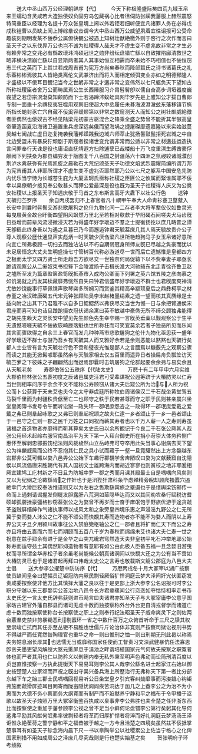 <!-- { "loadSidebar": true } -->
　　送大中丞山西万公经理朝鲜序【代】
　　今天下称极隆盛际矣四荒九域玉帛来王蠕动含灵咸若大造独倭奴负固穷岛包藏祸心比者徂伺防张躏我藩服上赫然震怒特简重臣以经理为名提十万众张皇境上阃以外若钜若细听便宜凡诸罪人务在必得戊戌秋铨曹以员缺上闻上博综羣议佥谓今大中丞山西万公威望夙着宜徃诏报可公受命趣装刻期明发某不佞忝公属僚快覩公被遇上知树壮猷絶徼外则于啓行之次作而言曰圣天子之以东伐畀万公也岂不诚为社稷得人哉夫才不虚生变不虚兆故非常之才生必有赖非常之变兆必有繇故瓌玮鸿硕冠世之勋非纷纭盘错亡繇以自致摧陷廓清救世之略非横决溃崩亡繇以自显斯两者其人其事始恒互相需而卒未始不巧相值也不佞恒窃志三代之英而下上其世若成周吉甫为宪万方尚矣春秋而降郤縠氏之诗书诸葛氏之礼乐葢彬彬焉彼其人皆絶类离伦文武兼济出而将入而相定倾弭变业亦如之明德郅隆人才盛极以不佞耳目覩记当今之世躬非常之才遘非常之变伟然以七尺躯负天下望如古所称社稷臣者舍万公而畴属焉公生长西陲服习介胄髫鬌卽以儒自奋高步词垣器度巍峩望之若岱宗溟渤莫知颠防而下士若渴蹄涔蚁蛭具网毕罗先是上雅知公才拔自曹郎专制一面垂十余禩狡夷狂噬用观察旧使超大中丞履任未朞海波澄澈兹东藩移镇节旄所指长虵封豕亡穴自藏不佞奚容缓颊第以非常之数窥测天人而知公之树壮猷威絶徼者匪偶然也倭奴古不经见陆梁元初蒙古驱混合之锋乘全盛之势曾不能折其半镞高皇帝肇造函夏沿海诸卫遍置重兵虑深远矣俄而望海埚之捷屠磔靡遗嘉隆以来实始滋蔓吴越七闽战亡虚日迩复掩袭我藩邦蹂践我边域六师萃止犹扬鬐鼓鬛拒死岩城之中自北边受盟未有暴戾狞顽剧于斯宼者揆诸世变允谓非常而公适以非常之材遘兹运造执言问罪奉行天诛是役也庸讵直抚靖遐方扫除逋孽已哉楼船十万飞度重溟生缚酋豪俘献阙下列扶桑为郡县编穷发于版图复千八百国之封疆荡六十四洲之氛祲较诸城濮创荆泸水禽获弥有光焉凯旋之晨勒石大荒纪颂圣天子功德文焰武烈震耀简编所谓万邦为宪吉甫其人非耶所谓才不虚生变不虚兆否耶然耶乃公以七尺之躯系中国安危先防内忧乐当宁恃为长城苍生庇为大厦孟轲氏亟称社稷之臣匪公之攸属而繄谁属耶不佞幸以臬僚朝夕接见奉公敎甚乆而狎公爱最深是役也旣为圣天子社稷得人庆又为公奠安社稷以上报圣天子知遇庆敬于马首之东布斯言高牙大纛下以壮公行色
　　送钟天毓归苎罗序
　　余自丙戌罢归不上春官者凡十禩甲午奉大人命靑衫蹇卫蹩躠入长安中则曩时髫鬌交游悲歌屠狗之伦什九物化间一二存者李大将军辈仅仅如鲁灵光每曳屐黄金故台盱衡四望阴风飒然万里北至若相对欷歔于华阳碣石间嗟夫犬马齿旣日益增而前辈风流浸微浸灭若为得盛年好学瓌迈不羣之士提衡扬扢以庶几畴昔之谭天卽繇此终身吾以为遇之旦暮已乃今而邂逅钟君天毓葢庶几其人焉天毓故贵介公子尊人观察公歴仕通显声实彪炳一时天毓少厌刍梁凡世所艳趋狗马子女玉帛诸好意所向宜亡所弗极顾一切扫去而独沾沾以不朽自期弱冠身所师友旣已尽越之隽豪而犹以未足居恒念大丈夫生明盛操七寸管树百代称必游道尽一世而后亡遗憾惟是皇都四方之极而太学又四方贤士所走趋吾方欲尽交一世独奈何局促辕下以不赀奉妻子耶亟长跪请观察公从二奚奴束书担簦下金陵渡扬子击楫长淮大河驰骑东北走青徐齐鲁卫赵之墟所至发为篇章盈箧盈笥旣抵燕市入成均公卿而下列署之英六馆五陵之彦向慕之如饥渴就之而发其椟藏靡弗恍然自失曰钟君信盛年好学瓌迈不群士也君旣度爽神清尤敏妙饶能事行草佩镌声歌琴奕多所娴习而赏鉴其精高辛颛顼夏后之鼎彝柯亭之材赤堇之冶汉碑唐碣五代宋元钟张顾陆吴李米赵楮墨绢素之遗一望而核其真赝缘是士益向附之出其下乃君雅不以自多日鳃鳃然以弗获尽交当世为憾一日与余把臂通侯宋君座而喜可知也诘旦踉跄摄衣冠伏谒余寓曰英不敏越中豪儁无所不缔交顾独弗能得之胡先生赖天之灵长安中望见先生颜色先生幸卒赐一言旣英垂槖以觐观察公于生平无遗憾嗟嗟天毓不佞故嵚崎歴落魁也世所称狂而可笑宜莫余若者子独恶所见而乐闻其言而骤欲得之自余三上春官而发几种种燕市悲歌屠狗之伦什九物化亟思获一盛年好学瓌迈不群士与游乃吾乡有天毓其人而又雅好余若是余则恶能以黙黙也天毓行矣都人士业皆有言为天毓壮行色不啻和璧夜光惟是鄙人之言腼焉以糠覈先之观察公骤而读之其能无掀髯噱耶虽然余与天毓家相去仅五百里而遥异日者操扁舟负瓢笠访天毓苎萝之下彼姝之子翩翩然出而迓焉卽曩时击筑屠狗之伦群起要余余弗与易矣余且从天毓老矣
　　寿郡伯张公五秩序【代陆太史】
　　万厯十有二年甲申六月实维大郡伯桂林张公五袠初度之辰诸邑属吏汪君可受辈谋祝公遐筹跻于大椿防灵以仁寿当世则相率问序于余余不文不能称公寿顾窃从诸大夫后窥公所为治与人所为祝公而卜公获算于天未艾也夫今之太守非虞廷所称牧伯周诸侯汉二千石哉坐黄堂驾五马裂千里而为封疆秩贵倨至亡二也顾守之秩于民若甚尊而守之职于民则甚亲晨兴坐堂皇阅簿书发号令午而听讼狱一政失环一郡氓庶怨咨之一政得环一郡氓庶爱戴之爱戴之弗已则羣起咏歌之又弗已则羣起祝颂之故夫仁逮一乡者颂止于一乡一邑者颂止于一邑守之仁则一郡之民千万姓之口同祝而蕲其寿者也以千万人蕲一人之寿则寿虽诸福之首造物者亦靡得而靳其算矣太史氏曰以余所覩记于今良二千石张公厥其人哉张公用经术起岭右服官南昌治平为天下第一入拜台御史所在捐小苛崇大体务矜恻广惠怀至解剥忠邪振饬纪法则风裁棱然山立岳峙弗可夺卒用此失当事心谢病去天下望公为祥麟威鳯而公终不忍抱其仁民之具小试而藏于一壑一旦竟驩然出上方念婺越东岩郡非公莫可輙以婺八邑畀公公始下车趣行郡覩学舍庳陋叹曰婺为文献薮窟自沈隠侯以风流倡唐宋胜朝代有其人国初文士雄跨海内而胡近寥寥也则黉校之地非耶爰相厥宜建鸠工庀材新之不日且为防城中罗一郡之秀而月课其殿最士自是喁喁向风矣则又以为纪纲之沦斁繇胥之作奸也于是汛狴犴肃科条毕虑殚精旁睨却顾爬搔蠧穴遏絶幸门大猾巨狡奉法惟谨则又以为左右之售欺繇宾旅之壅遏也于是缮舆梁饬邮传一命而上通刺请谒握发倒屣发胆露肝八荒洞如蔀隠毕达而又以其间劝农桑行赋税访耆硕卹孤嫠挫豪彊格钞窃葢张公之为婺曾不再岁而士奋于庠氓饱于野旅优游于途贪虣革盗贼屏缙绅作气诸执事师以成风太和之象旁皇四境乐惠之声浸滛九野公之仁无所冀于婺而婺人沐公之仁不能不颂公而快覩其寿而造物者亦不能不为婺人而阴以上寿畀公天子旦夕用颍川故事征公入禁庭筦枢轴公之仁一郡者且将扩而仁天下而公之寿亦且将由五袠而六而七而期颐而五百八千岁为春秋而绵绵未艾也诸大夫仁寿一世之祝意在兹乎抑余有进于是金华之山突兀巉岩穹然造天夫非皇初平叱石冲举地耶公始称寿而适守兹土其偶然耶抑造物者有意耶有如公由此极人臣备五福一且念婺旧游曳杖而寻所谓金华赤松子者余虽老尚能候公朝真诸洞间以快覩大还之为公有当不啻如大椿防灵已也于是诸君起再拜曰伟哉太史公之言寿也敬载斯文觞公郡庭为八邑大夫士倡
　　送大参李公擢楚中防访序【代】
　　万厯丙戌冬十月大冢宰以湖广按察使员缺闻皇帝曰楚幅员辽钜冠防内厥民剽轻厥俗犷悍洞庭云梦大泽间奸宄伏匿窃发责咸委按察使非他方比其慎择大藩之良以往于是吏部上浙大参李公名诏报可时李公职分守越以东三郡婺实公首治地八邑令长方君辈骤闻公行恋恋如夺怙恃相率走书币太史氏乞一言太史氏辞弗获则进币飏言曰夫诸君亦知圣天子与大冢宰庸李公意乎国家昉古建官外藩自郡县而诸司无虑十数而独按察称外台外台吏自清戎督学而诸道亡虑十数而独按察使称台长按察使之职上之则奉行纪法昭圣天子威命爽灵下之则佐两台覈羣吏禁非剪暴锄恶刓剔蠧环一省之中数什百万之众俯首听命于三尺之牍其权至崇峻亡抗而其任亦至丛钜不易胜也世儒斤斤论治体非寛则严按察司狱讼视刑书势不得越严而任寛然咎陶理官也重华之命一则曰惟刑之恤一则曰刑期无刑此曷以称焉夫务姑息溺长厚其也选懦无当或靡称国家任使而工督责习文深武健暴伉任法寡恩卽贪夫墨吏望风解绶大憝元慝屏息于潢池之畔谓培植国家元气何故夫按察之职寛者体也而严者其用也仁以防矜义以剖铏内奉无私外秉至明声色弗动而讼简刑清百度以贞岂直惟按察一方执此提衡天下易易耳则李公其人哉李公繇名进士起家江右始以御史按楚楚人业家颂而戸祝之旣出守吴兴备兵海上所歴治行无弗称天下第一者比分部东越下车之始三郡士民喁喁回视易听公日坐堂皇夕引宾客纠劾靡事而污漤鐬心钩钜弗施而虣猾屏迹耳目罔寄而陇亩隠忧闾阎疾苦洞达于函几之上葢李公之为治不为小惠而为大德不务小察而务大纲寛而有制严而不廹黙养宁静和平之福布于令甲播于讴歌以故圣天子烛照万里大冢宰衡鉴百执咸以臬事非李公弗胜也夫全楚之任非浙东西比而按察使之重加于藩参顾李公视之曾不足当小鲜何论盘错李公第行矣躬其化导何逺弗平励其风猷何氓弗率彼剽轻者将革而归厚犷悍者将淬而好礼洞庭云梦汤汤王泽讵惟永絶萑苻之警宁静和平之福昔被于越之一方今且洽楚之四境矣虽然兹不佞抵掌楚事耳有如圣天子轸念海内晨下尺一书以臯陶举公以社稷累公上佐当宁格心之化俾国家刑措不用如成周公之泽庶几尽究哉则是行也楚实始基之矣
　　贺张明府子环考绩叙
